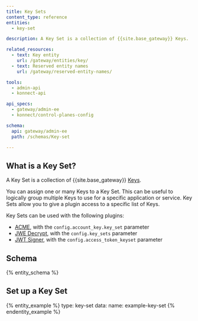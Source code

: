 ```yaml
---
title: Key Sets
content_type: reference
entities:
  - key-set

description: A Key Set is a collection of {{site.base_gateway}} Keys.

related_resources:
  - text: Key entity
    url: /gateway/entities/key/
  - text: Reserved entity names
    url: /gateway/reserved-entity-names/

tools:
  - admin-api
  - konnect-api

api_specs:
  - gateway/admin-ee
  - konnect/control-planes-config 

schema:
  api: gateway/admin-ee
  path: /schemas/Key-set

---
```


## What is a Key Set?

A Key Set is a collection of {{site.base_gateway}} [Keys](/gateway/entities/key/).

You can assign one or many Keys to a Key Set. This can be useful to logically group multiple Keys to use for a specific application or service. Key Sets allow you to give a plugin access to a specific list of Keys.

Key Sets can be used with the following plugins:
- [ACME](/plugins/acme/), with the `config.account_key.key_set` parameter
- [JWE Decrypt](/plugins/jwe-decrypt/), with the `config.key_sets` parameter
- [JWT Signer](/plugins/jwt-signer/), with the `config.access_token_keyset` parameter

## Schema

{% entity_schema %}

## Set up a Key Set

{% entity_example %}
type: key-set
data:
  name: example-key-set
{% endentity_example %}